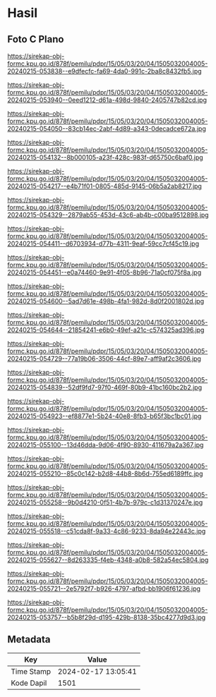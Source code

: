 # Hasil

## Foto C Plano

https://sirekap-obj-formc.kpu.go.id/878f/pemilu/pdpr/15/05/03/20/04/1505032004005-20240215-053838--e9dfecfc-fa69-4da0-991c-2ba8c8432fb5.jpg

https://sirekap-obj-formc.kpu.go.id/878f/pemilu/pdpr/15/05/03/20/04/1505032004005-20240215-053940--0eed1212-d61a-498d-9840-2405747b82cd.jpg

https://sirekap-obj-formc.kpu.go.id/878f/pemilu/pdpr/15/05/03/20/04/1505032004005-20240215-054050--83cb14ec-2abf-4d89-a343-0decadce672a.jpg

https://sirekap-obj-formc.kpu.go.id/878f/pemilu/pdpr/15/05/03/20/04/1505032004005-20240215-054132--8b000105-a23f-428c-983f-d65750c6baf0.jpg

https://sirekap-obj-formc.kpu.go.id/878f/pemilu/pdpr/15/05/03/20/04/1505032004005-20240215-054217--e4b71f01-0805-485d-9145-06b5a2ab8217.jpg

https://sirekap-obj-formc.kpu.go.id/878f/pemilu/pdpr/15/05/03/20/04/1505032004005-20240215-054329--2879ab55-453d-43c6-ab4b-c00ba9512898.jpg

https://sirekap-obj-formc.kpu.go.id/878f/pemilu/pdpr/15/05/03/20/04/1505032004005-20240215-054411--d6703934-d77b-4311-9eaf-59cc7cf45c19.jpg

https://sirekap-obj-formc.kpu.go.id/878f/pemilu/pdpr/15/05/03/20/04/1505032004005-20240215-054451--e0a74460-9e91-4f05-8b96-71a0cf075f8a.jpg

https://sirekap-obj-formc.kpu.go.id/878f/pemilu/pdpr/15/05/03/20/04/1505032004005-20240215-054600--5ad7d61e-498b-4fa1-982d-8d0f2001802d.jpg

https://sirekap-obj-formc.kpu.go.id/878f/pemilu/pdpr/15/05/03/20/04/1505032004005-20240215-054644--21854241-e6b0-49ef-a21c-c574325ad396.jpg

https://sirekap-obj-formc.kpu.go.id/878f/pemilu/pdpr/15/05/03/20/04/1505032004005-20240215-054729--77a19b06-3506-44cf-89e7-aff9af2c3606.jpg

https://sirekap-obj-formc.kpu.go.id/878f/pemilu/pdpr/15/05/03/20/04/1505032004005-20240215-054839--52df9fd7-97f0-469f-80b9-41bc160bc2b2.jpg

https://sirekap-obj-formc.kpu.go.id/878f/pemilu/pdpr/15/05/03/20/04/1505032004005-20240215-054923--ef8877e1-5b24-40e8-8fb3-b65f3bc1bc01.jpg

https://sirekap-obj-formc.kpu.go.id/878f/pemilu/pdpr/15/05/03/20/04/1505032004005-20240215-055100--13d46dda-9d06-4f90-8930-411679a2a367.jpg

https://sirekap-obj-formc.kpu.go.id/878f/pemilu/pdpr/15/05/03/20/04/1505032004005-20240215-055210--85c0c142-b2d8-44b8-8b6d-755ed6189ffc.jpg

https://sirekap-obj-formc.kpu.go.id/878f/pemilu/pdpr/15/05/03/20/04/1505032004005-20240215-055258--9b0d4210-0f51-4b7b-979c-c1d31370247e.jpg

https://sirekap-obj-formc.kpu.go.id/878f/pemilu/pdpr/15/05/03/20/04/1505032004005-20240215-055518--c51cda8f-9a33-4c86-9233-8da94e22443c.jpg

https://sirekap-obj-formc.kpu.go.id/878f/pemilu/pdpr/15/05/03/20/04/1505032004005-20240215-055627--8d263335-f4eb-4348-a0b8-582a54ec5804.jpg

https://sirekap-obj-formc.kpu.go.id/878f/pemilu/pdpr/15/05/03/20/04/1505032004005-20240215-055721--2e5792f7-b926-4797-afbd-bb1906f61236.jpg

https://sirekap-obj-formc.kpu.go.id/878f/pemilu/pdpr/15/05/03/20/04/1505032004005-20240215-053757--b5b8f29d-d195-429b-8138-35bc4277d9d3.jpg


## Metadata

| Key        | Value               |
| ---------- | ------------------- |
| Time Stamp | 2024-02-17 13:05:41 |
| Kode Dapil | 1501                |



